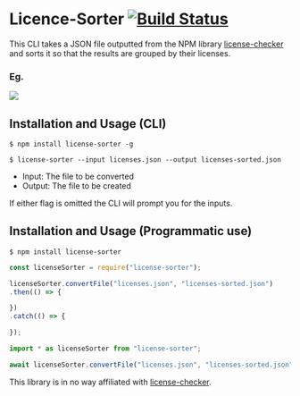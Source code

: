 # Licence-Sorter [![Build Status](https://dev.azure.com/tobysmith568/License-Sorter/_apis/build/status/tobysmith568.License-Sorter?branchName=master)](https://dev.azure.com/tobysmith568/License-Sorter/_build/latest?definitionId=14&branchName=master)

This CLI takes a JSON file outputted from the NPM library [license-checker](https://www.npmjs.com/package/license-checker) and sorts it so that the results are grouped by their licenses.
<br />
### Eg.
<img src="https://tobysmith568.github.io/License-Sorter/before-and-after-labelled.png" />
<br />

## Installation and Usage (CLI)
```
$ npm install license-sorter -g

$ license-sorter --input licenses.json --output licenses-sorted.json
```
- Input: The file to be converted
- Output: The file to be created

If either flag is omitted the CLI will prompt you for the inputs.

## Installation and Usage (Programmatic use)
```
$ npm install license-sorter
```
```js
const licenseSorter = require("license-sorter");

licenseSorter.convertFile("licenses.json", "licenses-sorted.json")
.then(() => {

})
.catch(() => {

});
```
```ts
import * as licenseSorter from "license-sorter";

await licenseSorter.convertFile("licenses.json", "licenses-sorted.json");
```

This library is in no way affiliated with [license-checker](https://www.npmjs.com/package/license-checker).
